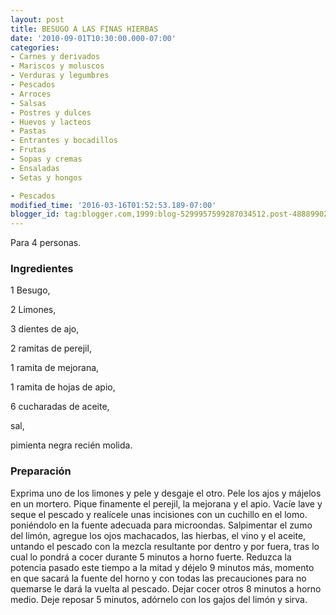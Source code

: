```yaml
---
layout: post
title: BESUGO A LAS FINAS HIERBAS
date: '2010-09-01T10:30:00.000-07:00'
categories:
- Carnes y derivados
- Mariscos y moluscos
- Verduras y legumbres
- Pescados
- Arroces
- Salsas
- Postres y dulces
- Huevos y lacteos
- Pastas
- Entrantes y bocadillos
- Frutas
- Sopas y cremas
- Ensaladas
- Setas y hongos

- Pescados
modified_time: '2016-03-16T01:52:53.189-07:00'
blogger_id: tag:blogger.com,1999:blog-5299957599287034512.post-4888990292936651967
---
```


Para 4 personas.

<h3>Ingredientes</h3>

1 Besugo,

2 Limones,

3 dientes de ajo,

2 ramitas de perejil,

1 ramita de mejorana,

1 ramita de hojas de apio,

6 cucharadas de aceite,

sal,

pimienta negra recién molida.

<h3>Preparación</h3>

Exprima uno de los limones y pele y desgaje el otro. Pele los ajos y májelos en un mortero. Pique finamente el perejil, la mejorana y el apio. Vacíe lave y seque el pescado y realícele unas incisiones con un cuchillo en el lomo. poniéndolo en la fuente adecuada para microondas. Salpimentar el zumo del limón, agregue los ojos machacados, las hierbas, el vino y el aceite, untando el pescado con la mezcla resultante por dentro y por fuera, tras lo cual lo pondrá a cocer durante 5 minutos a horno fuerte. Reduzca la potencia pasado este tiempo a la mitad y déjelo 9 minutos más, momento en que sacará la fuente del horno y con todas las precauciones para no quemarse le dará la vuelta al pescado. Dejar cocer otros 8 minutos a horno medio. Deje reposar 5 minutos, adórnelo con los gajos del limón y sirva.

